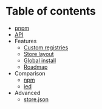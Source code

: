 # Table of contents

* [pnpm](../README.md)
* [API](api.md)
* Features
  * [Custom registries](custom-registries.md)
  * [Store layout](store-layout.md)
  * [Global install](global-install.md)
  * [Roadmap](roadmap.md)
* Comparison
  * [npm](vs-npm.md)
  * [ied](vs-ied.md)
* Advanced
  * [store.json](store-json.md)
